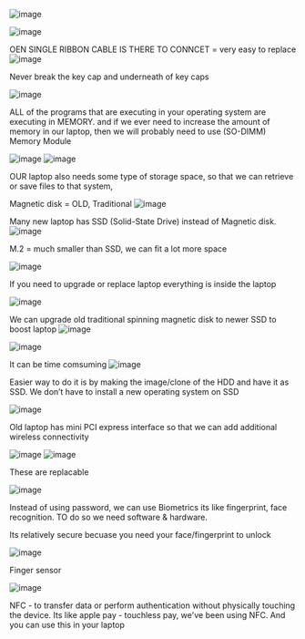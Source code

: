 

![image](https://github.com/user-attachments/assets/8caa850c-50b3-4cfb-8367-b85c50217f51)

![image](https://github.com/user-attachments/assets/cd6c8045-5308-405a-bd21-a01dc80fc018)

OEN SINGLE RIBBON CABLE IS THERE TO CONNCET = very easy to replace
![image](https://github.com/user-attachments/assets/0c229484-fb10-4e5f-b52b-cddb329c7ba1)


Never break the key cap and underneath of key caps

![image](https://github.com/user-attachments/assets/15200f46-aac1-4b1b-909c-a63e6001cda2)



ALL of the programs that are executing in your operating system are executing in MEMORY. and if we ever need to increase the amount of memory in our laptop, then we will probably need to use (SO-DIMM) Memory Module 



![image](https://github.com/user-attachments/assets/b02bf292-308a-475c-8389-57add1df4f14)
![image](https://github.com/user-attachments/assets/b8d01fa7-d202-49b7-bc26-93e43f8332ff)

OUR laptop also needs some type of storage space, so that we can retrieve or save files to that system, 

Magnetic disk = OLD, Traditional 
![image](https://github.com/user-attachments/assets/096f9958-f77d-4c04-ac2d-6f91b48391d1)



Many new laptop has SSD (Solid-State Drive)  instead of Magnetic disk. 
![image](https://github.com/user-attachments/assets/98973792-3da7-48d9-9c77-7a7351f7ef71)


M.2 = much smaller than SSD, we can fit a lot more space 

![image](https://github.com/user-attachments/assets/51dbd6c2-15e0-48b7-800c-35eb45cd383d)

If you need to upgrade or replace laptop everything is inside the laptop

![image](https://github.com/user-attachments/assets/e0072731-342a-43d6-9356-a376302a341d)







We can upgrade old traditional spinning magnetic disk to newer SSD to boost laptop
![image](https://github.com/user-attachments/assets/60814dde-cb8a-4fe2-80c8-d6d08790e674)

![image](https://github.com/user-attachments/assets/d93ab4b9-f9b0-45b8-80f8-ccf3ef9c9747)

It can be time comsuming 
![image](https://github.com/user-attachments/assets/6b2302e8-912f-46e1-aecb-c059d3b517b3)


Easier way to do it is by making the image/clone of the HDD and have it as SSD. We don’t have to install a new operating system on SSD 

![image](https://github.com/user-attachments/assets/b8870119-9556-4ed1-8b8c-a83a8a17fc2f)




Old laptop has mini PCI express interface so that we can add additional wireless connectivity 

![image](https://github.com/user-attachments/assets/962d865b-86fd-470c-ad1f-8f0a3d32d688)
![image](https://github.com/user-attachments/assets/489c7f9b-64de-4b06-a72e-48e1fe9d5a72)

These are replacable 

![image](https://github.com/user-attachments/assets/9eb89820-ef2e-4ed3-867e-d07a74cff745)


Instead of using password, we can use Biometrics its like fingerprint, face recognition. TO do so we need software & hardware.

Its relatively secure becuase you need your face/fingerprint to unlock

![image](https://github.com/user-attachments/assets/7b9f2f63-0a48-4cee-9f19-ac081bb1b9a9)

Finger sensor


![image](https://github.com/user-attachments/assets/c5d8c617-2106-43f2-afed-47049edfd7bf)

NFC - to transfer data or perform authentication without physically touching the device. Its like apple pay - touchless pay, we've been using NFC.
And you can use this in your laptop
